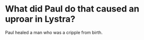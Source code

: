 # What did Paul do that caused an uproar in Lystra?

Paul healed a man who was a cripple from birth.
